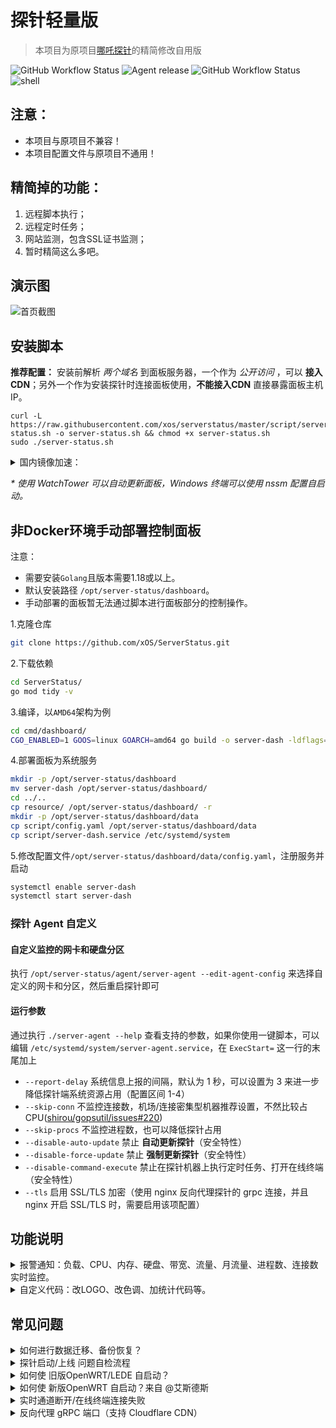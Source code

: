 # 探针轻量版
> 本项目为原项目[哪吒探针](https://github.com/naiba/nezha)的精简修改自用版

![GitHub Workflow Status](https://img.shields.io/github/workflow/status/xOS/ServerStatus/Dashboard%20image?label=管理面板%20v0.1.4&logo=github&style=for-the-badge) ![Agent release](https://img.shields.io/github/v/release/xOS/ServerStatus?color=brightgreen&label=Agent&style=for-the-badge&logo=github) ![GitHub Workflow Status](https://img.shields.io/github/workflow/status/xOS/ServerStatus/Agent%20release?label=Agent%20CI&logo=github&style=for-the-badge) ![shell](https://img.shields.io/badge/安装脚本-v0.1.3-brightgreen?style=for-the-badge&logo=linux)

## 注意：

* 本项目与原项目不兼容！
* 本项目配置文件与原项目不通用！

## 精简掉的功能：

1. 远程脚本执行；
2. 远程定时任务；
3. 网站监测，包含SSL证书监测；
4. 暂时精简这么多吧。

## 演示图

![首页截图](https://i.cdn.ink/views/e6c1b8.png)

## 安装脚本

**推荐配置：** 安装前解析 _两个域名_ 到面板服务器，一个作为 _公开访问_ ，可以 **接入CDN**；另外一个作为安装探针时连接面板使用，**不能接入CDN** 直接暴露面板主机IP。

```shell
curl -L https://raw.githubusercontent.com/xos/serverstatus/master/script/server-status.sh -o server-status.sh && chmod +x server-status.sh
sudo ./server-status.sh
```

<details>
    <summary>国内镜像加速：</summary>

```shell
curl -L https://cdn.jsdelivr.net/gh/xos/serverstatus@master/script/server-status.sh -o server-status.sh && chmod +x server-status.sh
CN=true sudo ./server-status.sh
```

</details>

_\* 使用 WatchTower 可以自动更新面板，Windows 终端可以使用 nssm 配置自启动。_



## 非Docker环境手动部署控制面板

注意：

* 需要安装`Golang`且版本需要1.18或以上。
* 默认安装路径 `/opt/server-status/dashboard`。
* 手动部署的面板暂无法通过脚本进行面板部分的控制操作。

1.克隆仓库

```bash
git clone https://github.com/xOS/ServerStatus.git
```

2.下载依赖

```bash
cd ServerStatus/
go mod tidy -v
```

3.编译，以`AMD64`架构为例

```bash
cd cmd/dashboard/
CGO_ENABLED=1 GOOS=linux GOARCH=amd64 go build -o server-dash -ldflags="-s -w"
```

4.部署面板为系统服务

```bash
mkdir -p /opt/server-status/dashboard
mv server-dash /opt/server-status/dashboard/
cd ../..
cp resource/ /opt/server-status/dashboard/ -r
mkdir -p /opt/server-status/dashboard/data
cp script/config.yaml /opt/server-status/dashboard/data
cp script/server-dash.service /etc/systemd/system
```

5.修改配置文件`/opt/server-status/dashboard/data/config.yaml`，注册服务并启动

```bash
systemctl enable server-dash
systemctl start server-dash
```

### 探针 Agent 自定义

#### 自定义监控的网卡和硬盘分区

执行 `/opt/server-status/agent/server-agent --edit-agent-config` 来选择自定义的网卡和分区，然后重启探针即可

#### 运行参数

通过执行 `./server-agent --help` 查看支持的参数，如果你使用一键脚本，可以编辑 `/etc/systemd/system/server-agent.service`，在 `ExecStart=` 这一行的末尾加上

- `--report-delay` 系统信息上报的间隔，默认为 1 秒，可以设置为 3 来进一步降低探针端系统资源占用（配置区间 1-4）
- `--skip-conn` 不监控连接数，机场/连接密集型机器推荐设置，不然比较占 CPU([shirou/gopsutil/issues#220](https://github.com/shirou/gopsutil/issues/220))
- `--skip-procs` 不监控进程数，也可以降低探针占用
- `--disable-auto-update` 禁止 **自动更新探针**（安全特性）
- `--disable-force-update` 禁止 **强制更新探针**（安全特性）
- `--disable-command-execute` 禁止在探针机器上执行定时任务、打开在线终端（安全特性）
- `--tls` 启用 SSL/TLS 加密（使用 nginx 反向代理探针的 grpc 连接，并且 nginx 开启 SSL/TLS 时，需要启用该项配置）

## 功能说明

<details>
    <summary>报警通知：负载、CPU、内存、硬盘、带宽、流量、月流量、进程数、连接数实时监控。</summary>
#### 灵活通知方式

`#NG#` 是面板消息占位符，面板触发通知时会自动替换占位符到实际消息

Body 内容是`JSON` 格式的：**当请求类型为 FORM 时**，值为 `key:value` 的形式，`value` 里面可放置占位符，通知时会自动替换。**当请求类型为 JSON 时** 只会简进行字符串替换后直接提交到`URL`。

URL 里面也可放置占位符，请求时会进行简单的字符串替换。

参考下方的示例，非常灵活。

1. 添加通知方式

   - server 酱示例

     - 名称：server 酱
     - URL：<https://sc.ftqq.com/SCUrandomkeys.send?text=#NG>#
     - 请求方式: GET
     - 请求类型: 默认
     - Body: 空

   - wxpusher 示例，需要关注你的应用

     - 名称: wxpusher
     - URL：<http://wxpusher.zjiecode.com/api/send/message>
     - 请求方式: POST
     - 请求类型: JSON
     - Body: `{"appToken":"你的appToken","topicIds":[],"content":"#NG#","contentType":"1","uids":["你的uid"]}`

   - telegram 示例 [@haitau](https://github.com/haitau) 贡献

     - 名称：telegram 机器人消息通知
     - URL：<https://api.telegram.org/botXXXXXX/sendMessage?chat_id=YYYYYY&text=#NG>#
     - 请求方式: GET
     - 请求类型: 默认
     - Body: 空
     - URL 参数获取说明：botXXXXXX 中的 XXXXXX 是在 telegram 中关注官方 @Botfather ，输入/newbot ，创建新的机器人（bot）时，会提供的 token（在提示 Use this token to access the HTTP API:后面一行）这里 'bot' 三个字母不可少。创建 bot 后，需要先在 telegram 中与 BOT 进行对话（随便发个消息），然后才可用 API 发送消息。YYYYYY 是 telegram 用户的数字 ID。与机器人@userinfobot 对话可获得。

2. 添加一个离线报警

   - 名称：离线通知
   - 规则：`[{"Type":"offline","Duration":10}]`
   - 启用：√

3. 添加一个监控 CPU 持续 10s 超过 50% **且** 内存持续 20s 占用低于 20% 的报警

   - 名称：CPU+内存
   - 规则：`[{"Type":"cpu","Min":0,"Max":50,"Duration":10},{"Type":"memory","Min":20,"Max":0,"Duration":20}]`
   - 启用：√

#### 报警规则说明

##### 基本规则

- type
  - `cpu`、`memory`、`swap`、`disk`
  - `net_in_speed` 入站网速、`net_out_speed` 出站网速、`net_all_speed` 双向网速、`transfer_in` 入站流量、`transfer_out` 出站流量、`transfer_all` 双向流量
  - `offline` 离线监控
  - `load1`、`load5`、`load15` 负载
  - `process_count` 进程数 _目前取线程数占用资源太多，暂时不支持_
  - `tcp_conn_count`、`udp_conn_count` 连接数
- duration：持续秒数，秒数内采样记录 30% 以上触发阈值才会报警（防数据插针）
- min/max
  - 流量、网速类数值 为字节（1KB=1024B，1MB = 1024\*1024B）
  - 内存、硬盘、CPU 为占用百分比
  - 离线监控无需设置
- cover `[{"type":"offline","duration":10, "cover":0, "ignore":{"5": true}}]`
  - `0` 监控所有，通过 `ignore` 忽略特定服务器
  - `1` 忽略所有，通过 `ignore` 监控特定服务器
- ignore: `{"1": true, "2":false}` 特定服务器，搭配 `cover` 使用

##### 特殊：任意周期流量报警

可以用作月流量报警

- type
  - transfer_in_cycle 周期内的入站流量
  - transfer_out_cycle 周期内的出站流量
  - transfer_all_cycle 周期内双向流量和
- cycle_start 统计周期开始日期（可以是你机器计费周期的开始日期），RFC3339 时间格式，例如北京时间为`2022-01-11T08:00:00.00+08:00`
- cycle_interval 每隔多少个周期单位（例如，周期单位为天，该值为 7，则代表每隔 7 天统计一次）
- cycle_unit 统计周期单位，默认`hour`,可选(`hour`, `day`, `week`, `month`, `year`)
- min/max、cover、ignore 参考基本规则配置
- 示例: ID 为 3 的机器（ignore 里面定义）的每月 15 号计费的出站月流量 1T 报警 `[{"type":"transfer_out_cycle","max":1000000000000,"cycle_start":"2022-01-11T08:00:00.00+08:00","cycle_interval":1,"cycle_unit":"month","cover":1,"ignore":{"3":true}}]`
  ![7QKaUx.md.png](https://s4.ax1x.com/2022/01/13/7QKaUx.md.png)

</details>

<details>
  <summary>自定义代码：改LOGO、改色调、加统计代码等。</summary>

- 默认主题更改进度条颜色示例

  ```html
  <style>
  .ui.fine.progress> .bar {
      background-color: pink !important;
  }
  </style>
  ```

- 默认主题修改 LOGO、修改页脚示例（来自 [@iLay1678](https://github.com/iLay1678)）

  ```html
  <style>
  .right.menu>a{
  visibility: hidden;
  }
  .footer .is-size-7{
  visibility: hidden;
  }
  .item img{
  visibility: hidden;
  }
  </style>
  <script>
  window.onload = function(){
  var avatar=document.querySelector(".item img")
  var footer=document.querySelector("div.is-size-7")
  footer.innerHTML="Powered by 你的名字"
  footer.style.visibility="visible"
  avatar.src="你的方形logo地址"
  avatar.style.visibility="visible"
  }
  </script>
  ```

- 默认主题更改背景图片示例

  ```html
  <style>
  #bg {
    background-image: url(bg/background.jpeg) !important;
  }
  </style>
  ```

</details>

## 常见问题


<details>
    <summary>如何进行数据迁移、备份恢复？</summary>

1. 先使用一键脚本 `停止面板`
2. 打包 `/opt/server-status/dashboard` 文件夹，到新环境相同位置
3. 使用一键脚本 `启动面板`

</details>

<details>
    <summary>探针启动/上线 问题自检流程</summary>


1. 直接执行 `/opt/server-status/agent/server-agent -s 面板IP或非CDN域名:面板GRPC端口 -p 探针密钥 -d` 查看日志是否是 DNS 问题。
2. `nc -v 域名/IP 面板GRPC端口` 或者 `telnet 域名/IP 面板GRPC端口` 检验是否是网络问题，检查本机与面板服务器出入站防火墙，如果单机无法判断可借助 https://port.ping.pe/ 提供的端口检查工具进行检测。
3. 如果上面步骤检测正常，探针正常上线，尝试关闭 SELinux，[如何关闭 SELinux？](https://www.google.com/search?q=%E5%85%B3%E9%97%ADSELINUX)
</details>

<details>
    <summary>如何使 旧版OpenWRT/LEDE 自启动？</summary>

参考此项目: <https://github.com/Erope/openwrt_nezha>

</details>

<details>
    <summary>如何使 新版OpenWRT 自启动？来自 @艾斯德斯</summary>

首先在 release 下载对应的二进制解压 tar.gz 包后放置到 `/root`，然后 `chmod +x /root/server-agent` 赋予执行权限，然后创建 `/etc/init.d/server-status-service`：

```shell
#!/bin/sh /etc/rc.common

START=99
USE_PROCD=1

start_service() {
	procd_open_instance
	procd_set_param command /root/server-agent -s 面板域名:接收端口 -p 唯一秘钥 -d
	procd_set_param respawn
	procd_close_instance
}

stop_service() {
    killall server-agent
}

restart() {
 stop
 sleep 2
 start
}
```

赋予执行权限 `chmod +x /etc/init.d/server-status-service` 然后启动服务 `/etc/init.d/server-status-service enable && /etc/init.d/server-status-service start`

</details>

<details>
    <summary>实时通道断开/在线终端连接失败</summary>

使用反向代理时需要针对 `/ws`,`/terminal` 路径的 WebSocket 进行特别配置以支持实时更新服务器状态和 **WebSSH**。

- Nginx(宝塔)：在你的 nginx 配置文件中加入以下代码

  ```nginx
  server{

      #原有的一些配置
      #server_name blablabla...

      location ~ ^/(ws|terminal/.+)$  {
          proxy_pass http://ip:站点访问端口;
          proxy_set_header Upgrade $http_upgrade;
          proxy_set_header Connection "Upgrade";
          proxy_set_header Host $host;
      }

      #其他的 location blablabla...
  }
  ```

  如果非宝塔，还要在 `server{}` 中添加上这一段

  ```nginx
  location / {
    proxy_pass http://ip:站点访问端口;
    proxy_set_header Host $host;
  }
  ```

- CaddyServer v1（v2 无需特别配置）

  ```Caddyfile
  proxy /ws http://ip:8008 {
      websocket
  }
  proxy /terminal/* http://ip:8008 {
      websocket
  }
  ```

</details>

<details>
    <summary>反向代理 gRPC 端口（支持 Cloudflare CDN）</summary>
使用 Nginx 或者 Caddy 反向代理 gRPC

- Nginx 配置

```nginx
server {
    listen 443 ssl http2;
    listen [::]:443 ssl http2;
    server_name ip-to-dashboard.nai.ba; # 你的探针连接面板的域名

    ssl_certificate          /data/letsencrypt/fullchain.pem; # 你的域名证书路径
    ssl_certificate_key      /data/letsencrypt/key.pem;       # 你的域名私钥路径

    underscores_in_headers on;

    location / {
        grpc_read_timeout 300s;
        grpc_send_timeout 300s;
        grpc_pass grpc://localhost:5555;
    }
}
```

- Caddy 配置

```Caddyfile
ip-to-dashboard.nai.ba:443 { # 你的探针连接面板的域名
    reverse_proxy {
        to localhost:5555
        transport http {
            versions h2c 2
        }
    }
}
```


面板端配置

- 首先登录面板进入管理后台 打开设置页面，在 `未接入CDN的面板服务器域名/IP` 中填入上一步在 Nginx 或 Caddy 中配置的域名 比如 `ip-to-dashboard.nai.ba` ，并保存。
- 然后在面板服务器中，打开 /opt/server-status/dashboard/data/config.yaml 文件，将 `proxygrpcport` 修改为 Nginx 或 Caddy 监听的端口，比如上一步设置的 `443` ；因为我们在 Nginx 或 Caddy 中开启了 SSL/TLS，所以需要将 `tls` 设置为 `true` ；修改完成后重启面板。


探针端配置

- 登录面板管理后台，复制一键安装命令，在对应的服务器上面执行一键安装命令重新安装探针端即可。


开启 Cloudflare CDN（可选）

根据 Cloudflare gRPC 的要求：gRPC 服务必须侦听 443 端口 且必须支持 TLS 和 HTTP/2。
所以如果需要开启 CDN，必须在配置 Nginx 或者 Caddy 反向代理 gRPC 时使用 443 端口，并配置证书（Caddy 会自动申请并配置证书）。

- 登录 Cloudflare，选择使用的域名。打开 `网络` 选项将 `gRPC` 开关打开，打开 `DNS` 选项，找到 Nginx 或 Caddy 反代 gRPC 配置的域名的解析记录，打开橙色云启用CDN。

</details>
